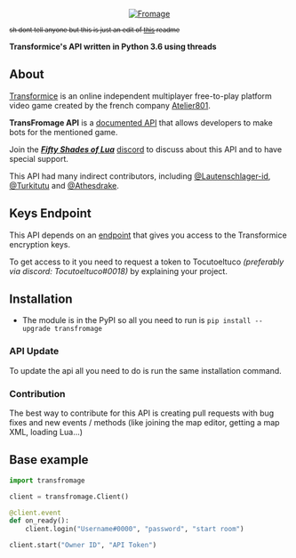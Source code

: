 <p align='center'><a href='https://atelier801.com/topic?f=5&t=917024'><img src="http://images.atelier801.com/168e7d7a07d.png" title="Fromage"></a></p>

<sub><s>sh dont tell anyone but this is just an edit of [this](https://github.com/Lautenschlager-id/Transfromage/blob/master/README.md) readme</s></sub>

**Transformice's API written in Python 3.6 using threads**

## About

[Transformice](https://www.transformice.com/) is an online independent multiplayer free-to-play platform video game created by the french company [Atelier801](http://societe.atelier801.com/).

**TransFromage API** is a [documented API](https://github.com/Tocutoeltuco/transfromage/tree/master/docs) that allows developers to make bots for the mentioned game.

Join the **_[Fifty Shades of Lua](https://discord.gg/quch83R)_** [discord](https://discordapp.com/) to discuss about this API and to have special support.

This API had many indirect contributors, including [@Lautenschlager-id](https://github.com/Lautenschlager-id), [@Turkitutu](https://github.com/Turkitutu) and [@Athesdrake](https://github.com/Athesdrake).

## Keys Endpoint

This API depends on an [endpoint](https://api.tocu.tk/get_transformice_keys.php) that gives you access to the Transformice encryption keys.

To get access to it you need to request a token to Tocutoeltuco _(preferably via discord: Tocutoeltuco#0018)_ by explaining your project.

## Installation

- The module is in the PyPI so all you need to run is `pip install --upgrade transfromage`

### API Update

To update the api all you need to do is run the same installation command.

### Contribution

The best way to contribute for this API is creating pull requests with bug fixes and new events / methods (like joining the map editor, getting a map XML, loading Lua...)

## Base example

```Python
import transfromage

client = transfromage.Client()

@client.event
def on_ready():
	client.login("Username#0000", "password", "start room")

client.start("Owner ID", "API Token")
```
